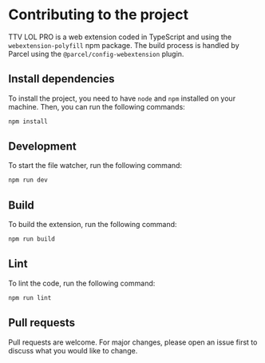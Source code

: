 # Contributing to the project

TTV LOL PRO is a web extension coded in TypeScript and using the `webextension-polyfill` npm package. The build process is handled by Parcel using the `@parcel/config-webextension` plugin.

## Install dependencies

To install the project, you need to have `node` and `npm` installed on your machine. Then, you can run the following commands:

```sh
npm install
```

## Development

To start the file watcher, run the following command:

```sh
npm run dev
```

## Build

To build the extension, run the following command:

```sh
npm run build
```

## Lint

To lint the code, run the following command:

```sh
npm run lint
```

## Pull requests

Pull requests are welcome. For major changes, please open an issue first to discuss what you would like to change.
